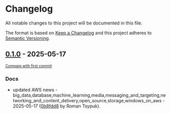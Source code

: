 # Changelog

All notable changes to this project will be documented in this file.

The format is based on [Keep a Changelog](http://keepachangelog.com/en/1.0.0/)
and this project adheres to [Semantic Versioning](http://semver.org/spec/v2.0.0.html).

<!-- insertion marker -->
## [0.1.0](https://github.com/tsypuk/aws-news/releases/tag/ver-2025-05-170.1.0) - 2025-05-17

<small>[Compare with first commit](https://github.com/tsypuk/aws-news/compare/9389289db94e144db0059eb0e91fc8ce49d8c990...ver-2025-05-17)</small>

### Docs

- updated AWS news - big_data,database,machine_learning,media,messaging_and_targeting,networking_and_content_delivery,open_source,storage,windows_on_aws - 2025-05-17 ([0b8fdd8](https://github.com/tsypuk/aws-news/commit/0b8fdd897fba74fab15fa2c8a6d2db47b15a5376) by Roman Tsypuk).

